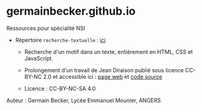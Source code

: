 # germainbecker.github.io

Ressources pour spécialité NSI

- Répertoire `recherche-textuelle` : [ici](https://germainbecker.github.io/recherche-textuelle/)  
  
  - Recherche d'un motif dans un texte, entièrement en HTML, CSS et JavaScript.
  
  - Prolongement d'un travail de Jean Diraison publié sous licence CC-BY-NC 2.0 et accessible ici : [page web](https://diraison.github.io/BMH/) et [code source](https://github.com/diraison/BMH/) 
  
  - Licence : CC-BY-NC-SA 4.0

Auteur : Germain Becker, Lycée Emmanuel Mounier, ANGERS
